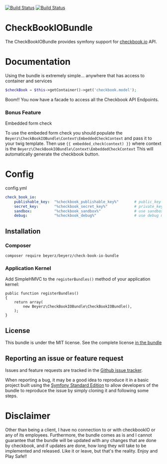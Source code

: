 [![Build Status](https://travis-ci.org/beyerz/CheckBookIOBundle.svg?branch=master)](https://travis-ci.org/beyerz/CheckBookIOBundle)
[![Build Status](https://travis-ci.org/beyerz/CheckBookIOBundle.svg?branch=1.0.0)](https://travis-ci.org/beyerz/CheckBookIOBundle)
# CheckBookIOBundle
The CheckBookIOBundle provides symfony support for [checkbook.io](https://www.checkbook.io/) API.

# Documentation
Using the bundle is extremely simple...
anywhere that has access to container and services
```php
$checkBook = $this->getContainer()->get('checkbook.model');
```
Boom!! You now have a facade to access all the Checkbook API Endpoints.

### Bonus Feature
Embedded form check

To use the embeded form check you should populate the ```Beyerz\CheckBookIOBundle\Context\EmbeddedCheckContext``` and pass it to your twig template.
Then use ```{{ embedded_check(context) }}``` where context is the ```Beyerz\CheckBookIOBundle\Context\EmbeddedCheckContext```
This will automatically generate the checkbook button.

# Config
config.yml
```yaml
check_book_io:
    publishable_key:  "%checkbook_publishable_key%"       # public_key
    secret_key:       "%checkbook_secret_key%"            # private_key
    sandbox:          "%checkbook_sandbox%"               # use sandbox mode
    debug:            "%checkbook_debug%"                 # use debug mode
```
## Installation
### Composer

    composer require beyerz/beyerz/check-book-io-bundle

### Application Kernel

Add SimpleHMVC to the `registerBundles()` method of your application kernel:

    public function registerBundles()
    {
        return array(
            new Beyerz\CheckBookIOBundle\CheckBookIOBundle(),
        );
    }



## License
This bundle is under the MIT license. See the complete license [in the bundle](LICENSE)
## Reporting an issue or feature request
Issues and feature requests are tracked in the [Github issue tracker](https://github.com/beyerz/CheckBookIOBundle/issues).

When reporting a bug, it may be a good idea to reproduce it in a basic project built using the [Symfony Standard Edition](https://github.com/symfony/symfony-standard) to allow developers of the bundle to reproduce the issue by simply cloning it and following some steps.

# Disclaimer
Other than being a client, I have no connection to or with checkbookIO or any of its employees.
Furthermore, the bundle comes as is and I cannot guarantee that the bundle will be updated with any changes that
 are done by checkbook, and if updates are done, how long they will take to be implemented and released.
 Like it or leave, but that's the reality.
 Enjoy and Play Safe!!